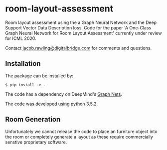 # room-layout-assessment
Room layout assessment using the a Graph Neural Network and the Deep Support Vector Data Description loss. Code for the paper 'A One-Class Graph Neural Network for Room Layout Assessment' currently under review for ICML 2020.

Contact jacob.rawling@digitalbridge.com for comments and questions.

## Installation

The package can be installed by:

```shell
$ pip install -e .
```

The code has a dependency on DeepMind's [Graph Nets](https://github.com/deepmind/graph_nets).

The code was developed using python 3.5.2.

## Room Generation

Unfortunately we cannot release the code to place an furniture object into the room or completely generate a layout as these require commercially senstive proprietary software.
